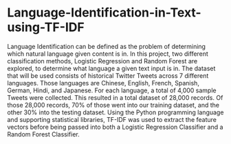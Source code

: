 # Language-Identification-in-Text-using-TF-IDF

Language Identification can be defined as the problem of determining which natural language given content is in. In this project, two different classification methods, Logistic Regression and Random Forest are explored, to determine what language a given text input is in. The dataset that will be used consists of historical Twitter Tweets across 7 different languages. Those languages are Chinese, English, French, Spanish, German, Hindi, and Japanese. For each language, a total of 4,000 sample Tweets were collected. This resulted in a total dataset of 28,000 records. Of those 28,000 records, 70% of those went into our training dataset, and the other 30% into the testing dataset. Using the Python programming language and supporting statistical libraries, TF-IDF was used to extract the feature vectors before being passed into both a Logistic Regression Classifier and a Random Forest Classifier.
